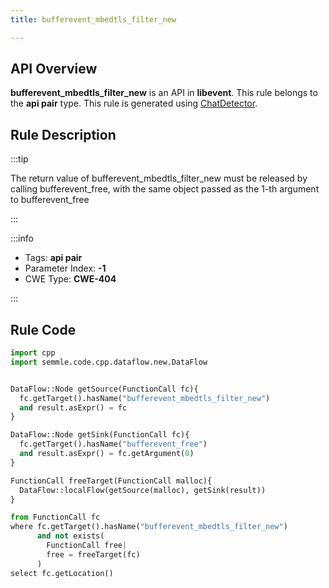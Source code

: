 ```yaml
---
title: bufferevent_mbedtls_filter_new

---
```



## API Overview
**bufferevent_mbedtls_filter_new** is an API in **libevent**. This rule belongs to the **api pair** type. This rule is generated using [ChatDetector](../../tools/ChatDetector).
## Rule Description

:::tip

The return value of bufferevent_mbedtls_filter_new must be released by calling bufferevent_free, with the same object passed as the 1-th argument to bufferevent_free

:::

:::info

- Tags: **api pair**
- Parameter Index: **-1**
- CWE Type: **CWE-404**

:::

## Rule Code
```python
import cpp
import semmle.code.cpp.dataflow.new.DataFlow


DataFlow::Node getSource(FunctionCall fc){
  fc.getTarget().hasName("bufferevent_mbedtls_filter_new")
  and result.asExpr() = fc
}

DataFlow::Node getSink(FunctionCall fc){
  fc.getTarget().hasName("bufferevent_free")
  and result.asExpr() = fc.getArgument(0)
}

FunctionCall freeTarget(FunctionCall malloc){
  DataFlow::localFlow(getSource(malloc), getSink(result))
}

from FunctionCall fc
where fc.getTarget().hasName("bufferevent_mbedtls_filter_new")
      and not exists(
        FunctionCall free| 
        free = freeTarget(fc)
      )
select fc.getLocation()

```